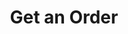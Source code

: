 ---
title: Get an Order
position_number: 1.3
type: get
description: API Key Permission：Read <br/>
             Rate Limit (NEW):50times/2s
parameters:
  - name: 
    content:
content_markdown: |-
  Open orders may change state between the request and the response depending on market conditions.
  {: .info }

  Get a single order by order id from the profile that the API key belongs to.
left_code_blocks:
  - code_block: |-
      GET /v1.0/trades/spot/orders/{orderId}
    title: HTTP REQUEST
    language: java
right_code_blocks:
  - code_block: |2-
      {
        "data": {
           "order_id":"T08128123000582660096",
           "member_id":"1",
           "type":"LIMIT_PRICE",
           "amount":"100.0"
           "symbol":"BTC-USDT",
           "symbol_display_name":"BTC/USDT",
           "trade_amount":"100.0",
           "trunover":"100.0",
           "coin_symbol":"BTC",
           "base_symbol":"USDT",
           "status":"TRADING",
           "direction":"BUY",
           "price":"1.0",
           "time":"1605166008",
           "completed_time":"1605166008",
           "canceled_time":"1605166008",
           "use_discount":"0",
           "order_detail":[{
                 "order_id":"T08128123000582660096",
                 "price":"1.0",
                 "amount":"100.0",
                 "tunover":"100.0",
                 "fee":"0.1",
                 "time":"1605166008"
           }]
         }, 
        "code": "200", 
        "message": "success"
      }
    title: Response
    language: json
  - code_block: |2-
      {
        "data": null,
        "code": "400",
        "message": "error message here"
      }
    title: Error
    language: json
---